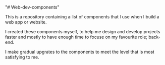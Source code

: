 "# Web-dev-components" 

This is a repository containing a list of components that I use when I build a web app or website.

I created these components myself, to help me design and develop projects faster and mostly to have enough time to focuse on my favourite role; back-end.

I make gradual upgrates to the components to meet the level that is most satisfying to me.
